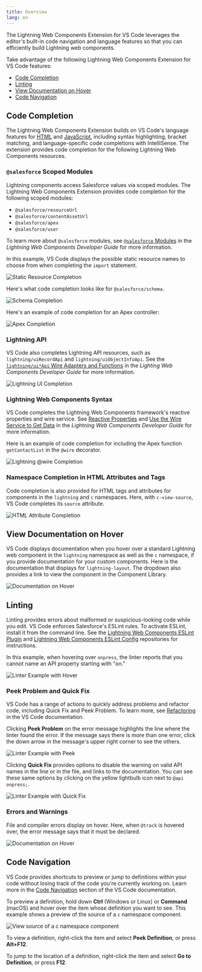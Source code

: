 ```yaml
---
title: Overview
lang: en
---
```


The Lightning Web Components Extension for VS Code leverages the editor's built-in code navigation and language features so that you can efficiently build Lightning web components. 

Take advantage of the following Lightning Web Components Extension for VS Code features:

* [Code Completion](./en/lwc/write-lwc#code-completion)
* [Linting](./en/lwc/write-lwc#linting)
* [View Documentation on Hover](./en/lwc/write-lwc#view-documentation-on-hover)
* [Code Navigation](./en/lwc/write-lwc#code-navigation)

## Code Completion

The Lightning Web Components Extension builds on VS Code's language features for [HTML](https://code.visualstudio.com/docs/languages/html) and [JavaScript](https://code.visualstudio.com/docs/languages/javascript), including syntax highlighting, bracket matching, and language-specific code completions with IntelliSense. The extension provides code completion for the following Lightning Web Components resources.

### `@salesforce` Scoped Modules

Lightning components access Salesforce values via scoped modules. The Lightning Web Components Extension provides code completion for the following scoped modules:

* `@salesforce/resourceUrl`
* `@salesforce/contentAssetUrl`
* `@salesforce/apex`
* `@salesforce/user`

To learn more about `@salesforce` modules, see [`@salesforce` Modules](https://developer.salesforce.com/docs/component-library/documentation/lwc/lwc.reference_salesforce_modules) in the *Lightning Web Components Developer Guide* for more information.

In this example, VS Code displays the possible static resource names to choose from when completing the `import` statement.

![Static Resource Completion](./images/vscode_lwc_staticresource_trailhead.png)

Here's what code completion looks like for `@salesforce/schema`. 

![Schema Completion](./images/vscode_lwc_schema.png)

Here's an example of code completion for an Apex controller:

![Apex Completion](./images/vscode_lwc_apex.png)

### Lightning API 

VS Code also completes Lightning API resources, such as `lightning/uiRecordApi` and `lightning/uiObjectInfoApi`. See the [`lightning/ui*Api` Wire Adapters and Functions](https://developer.salesforce.com/docs/component-library/documentation/lwc/lwc.reference_ui_api) in the *Lighting Web Components Developer Guide* for more information. 

![Lightning UI Completion](./images/vscode_lwc_lightningui.png)

### Lightning Web Components Syntax 

VS Code completes the Lightning Web Components framework's reactive properties and wire service. See [Reactive Properties](https://developer.salesforce.com/docs/component-library/documentation/lwc/js_props_reactive) and [Use the Wire Service to Get Data](https://developer.salesforce.com/docs/component-library/documentation/lwc/lwc.data_wire_service_about) in the *Lightning Web Components Developer Guide* for more information. 

Here is an example of code completion for including the Apex function `getContactList` in the `@wire` decorator. 

![Lightning @wire Completion](./images/vscode_lwc_wire.png)

### Namespace Completion in HTML Attributes and Tags

Code completion is also provided for HTML tags and attributes for components in the `lightning` and `c` namespaces. Here, with `c-view-source`, VS Code completes its `source` attribute.

![HTML Attribute Completion](./images/vscode_lwc_html_attr.png)

## View Documentation on Hover

VS Code displays documentation when you hover over a standard Lightning web component in the `lightning` namespace as well as the `c` namespace, if you provide documentation for your custom components. Here is the documentation that displays for `lightning-layout`. The dropdown also provides a link to view the component in the Component Library.

![Documentation on Hover](./images/vscode_lwc_hover.png)

## Linting 

Linting provides errors about malformed or suspicious-looking code while you edit. VS Code enforces Salesforce's ESLint rules. To activate ESLint, install it from the command line. See the [Lightning Web Components ESLint Plugin](https://github.com/salesforce/eslint-plugin-lwc) and [Lightning Web Components ESLint Config](https://github.com/salesforce/eslint-config-lwc) repositories for instructions. 

In this example, when hovering over `onpress`, the linter reports that you cannot name an API property starting with "on."

![Linter Example with Hover](./images/vscode_lwc_linting_press.png)

### Peek Problem and Quick Fix

VS Code has a range of actions to quickly address problems and refactor code, including Quick Fix and Peek Problem. To learn more, see [Refactoring](https://code.visualstudio.com/docs/editor/refactoring) in the VS Code documentation. 

Clicking **Peek Problem** on the error message highlights the line where the linter found the error. If the message says there is more than one error, click the down arrow in the message's upper right corner to see the others.

![Linter Example with Peek](./images/vscode_lwc_peek.png)

Clicking **Quick Fix** provides options to disable the warning on valid API names in the line or in the file, and links to the documentation. You can see these same options by clicking on the yellow lightbulb icon next to `@api onpress;`.

![Linter Example with Quick Fix](./images/vscode_lwc_quickfix.png)

### Errors and Warnings 

File and compiler errors display on hover. Here, when `@track` is hovered over, the error message says that it must be declared.

![Documentation on Hover](./images/vscode_lwc_track.png)

## Code Navigation

VS Code provides shortcuts to preview or jump to definitions within your code without losing track of the code you're currently working on. Learn more in the [Code Navigation](https://code.visualstudio.com/docs/editor/editingevolved) section of the VS Code documentation.

To preview a definition, hold down **Ctrl** (Windows or Linux) or **Command** (macOS) and hover over the item whose definition you want to see. This example shows a preview of the source of a `c` namespace component.

![View source of a c namespace component](./images/vscode_lwc_commandhover.png)

To view a definition, right-click the item and select **Peek Definition**, or press **Alt+F12**.

To jump to the location of a definition, right-click the item and select **Go to Definition**, or press **F12**.


